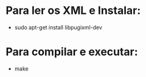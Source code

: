 # Para ler os XML e Instalar:

- sudo apt-get install libpugixml-dev

# Para compilar e executar:

- make
